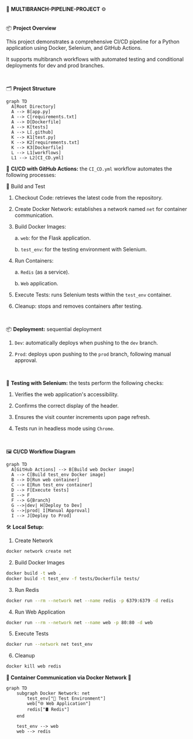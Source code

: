 🤖 **MULTIBRANCH-PIPELINE-PROJECT** ⚙️
<br><br><br>
📦 **Project Overview**

This project demonstrates a comprehensive CI/CD pipeline for a Python application using Docker, Selenium, and GitHub Actions.

It supports multibranch workflows with automated testing and conditional deployments for dev and prod branches.

<br>

🗂️ **Project Structure**

```mermaid
graph TD
  A[Root Directory]
  A --> B[app.py]
  A --> C[requirements.txt]
  A --> D[Dockerfile]
  A --> K[tests]
  A --> L[.github]
  K --> K1[test.py]
  K --> K2[requirements.txt]
  K --> K3[Dockerfile]
  L --> L1[workflows]
  L1 --> L2[CI_CD.yml]
```

🚀 **CI/CD with GitHub Actions:** the `CI_CD.yml` workflow automates the following processes:

🔨 Build and Test

1. Checkout Code: retrieves the latest code from the repository.
   
3. Create Docker Network: establishes a network named `net` for container communication.
   
5. Build Docker Images:
   
   a. `web`: for the Flask application.
   
   b. `test_env`: for the testing environment with Selenium.
   
6. Run Containers:
   
   a. `Redis` (as a service).
   
   b. `Web` application.

7. Execute Tests: runs Selenium tests within the `test_env` container.
   
8. Cleanup: stops and removes containers after testing.
<br>

📦 **Deployment:** sequential deployment

1. `Dev`: automatically deploys when pushing to the `dev` branch.
   
2. `Prod`: deploys upon pushing to the `prod` branch, following manual approval.
<br>

🧪 **Testing with Selenium:** the tests perform the following checks:

1. Verifies the web application's accessibility.
   
2. Confirms the correct display of the header.

3. Ensures the visit counter increments upon page refresh.

4. Tests run in headless mode using `Chrome`.
<br>

🖼️ **CI/CD Workflow Diagram**

```mermaid
graph TD
  A[GitHub Actions] --> B[Build web Docker image]
  A --> C[Build test_env Docker image]
  B --> D[Run web container]
  C --> E[Run test_env container]
  D --> F[Execute tests]
  E --> F
  F --> G{Branch}
  G -->|dev| H[Deploy to Dev]
  G -->|prod| I[Manual Approval]
  I --> J[Deploy to Prod]
```

🛠️ **Local Setup:**
1. Create Network
```bash
docker network create net
```

2. Build Docker Images
```bash
docker build -t web .
docker build -t test_env -f tests/Dockerfile tests/
```

3. Run Redis
```bash
docker run --rm --network net --name redis -p 6379:6379 -d redis
```

4. Run Web Application
```bash
docker run --rm --network net --name web -p 80:80 -d web
```

5. Execute Tests
```bash
docker run --network net test_env
```

6. Cleanup
```bash
docker kill web redis
```

**🐳 Container Communication via Docker Network 🔗**

```mermaid
graph TD
    subgraph Docker Network: net
        test_env["🧪 Test Environment"]
        web["🌐 Web Application"]
        redis["🛢️ Redis"]
    end

    test_env --> web
    web --> redis
```
